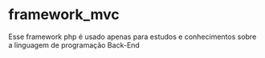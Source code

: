 # framework_mvc
Esse framework php é usado apenas para estudos e conhecimentos sobre a linguagem de programação Back-End
